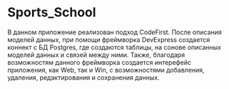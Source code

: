 # Sports_School
В данном приложение реализован подход CodeFirst.
После описания моделей данных, при помощи фреймворка DevExpress создается коннект с БД Postgres, где создаются таблицы, на сонове описанных моделей данных и связей между ними. Также, благодаря возможностям данного фреймворка создается интерефейс приложения, как Web, так и Win, с возможностями добавления, удаления, редактирования и сохранения данных.